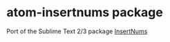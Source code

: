 # atom-insertnums package

Port of the Sublime Text 2/3 package [InsertNums](https://github.com/jbrooksuk/InsertNums)
